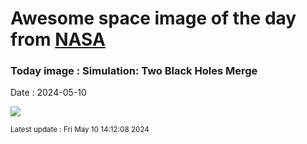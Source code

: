 
# Awesome space image of the day from [NASA](https://api.nasa.gov/)

### Today image : Simulation: Two Black Holes Merge
Date : 2024-05-10

![](https://www.youtube.com/embed/I_88S8DWbcU?rel=0)

<small>Latest update : Fri May 10 14:12:08 2024</small>
        